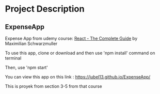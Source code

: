 # Project Description

## ExpenseApp
Expense App from udemy course: <a href="https://www.udemy.com/course/react-the-complete-guide-incl-redux/">React - The Complete Guide</a>  by Maximilian Schwarzmuller

To use this app, clone or download and then use 'npm install' command on terminal 

Then, use 'npm start' <br>

You can view this app on this link : https://jubel13.github.io/ExpenseApp/ <br>

This is proyek from section 3-5 from that course
